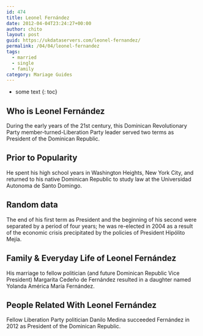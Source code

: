 ```yaml
---
id: 474
title: Leonel Fernández
date: 2012-04-04T23:24:27+00:00
author: chito
layout: post
guid: https://ukdataservers.com/leonel-fernandez/
permalink: /04/04/leonel-fernandez  
tags:
  - married
  - single
  - family
category: Mariage Guides
---
```


* some text
{: toc}


## Who is  Leonel Fernández
                  
                  
                  
During the early years of the 21st century, this Dominican Revolutionary Party member-turned-Liberation Party leader served two terms as President of the Dominican Republic.
                  
                
                
                
## Prior to Popularity 
                  
                  
                  
He spent his high school years in Washington Heights, New York City, and returned to his native Dominican Republic to study law at the Universidad Autonoma de Santo Domingo.
                  
                
                
                
## Random data 
                  
                  
                  
The end of his first term as President and the beginning of his second were separated by a period of four years; he was re-elected in 2004 as a result of the economic crisis precipitated by the policies of President Hipólito Mejía.
                  
                
                
                
## Family & Everyday Life of Leonel Fernández
                  
                  
                  
His marriage to fellow politician (and future Dominican Republic Vice President) Margarita Cedeño de Fernández resulted in a daughter named Yolanda América María Fernández.
                  
                
                
                
## People Related With  Leonel Fernández
                  
                  
                  
Fellow Liberation Party politician Danilo Medina succeeded Fernández in 2012 as President of the Dominican Republic.
                  
                
              
            
          
          
          
    
    
  
